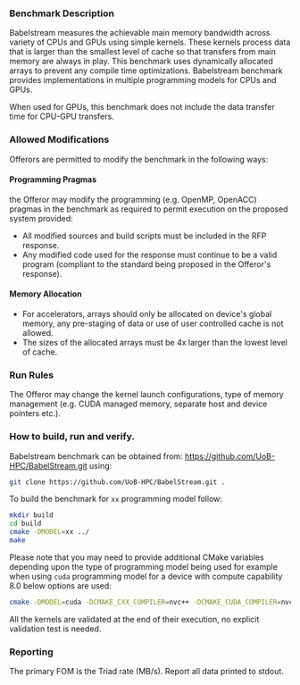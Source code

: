 ### Benchmark Description
Babelstream measures the achievable main memory bandwidth across variety of CPUs and GPUs using simple kernels. These kernels process data that is larger than the smallest level of cache so that transfers from main memory are always in play. This benchmark uses dynamically allocated arrays to prevent any compile time optimizations. Babelstream benchmark provides implementations in multiple programming models for CPUs and GPUs.

When used for GPUs, this benchmark does not include the data transfer time for CPU-GPU transfers.

### Allowed Modifications
Offerors are permitted to modify the benchmark in the following ways:

#### Programming Pragmas
the Offeror may modify the programming (e.g. OpenMP, OpenACC) pragmas in the benchmark as required 
to permit execution on the proposed system provided: 
- All modified sources and build scripts must be included in the RFP response.
- Any modified code used for the response must continue to be a valid program (compliant to the standard being proposed in the Offeror's response).

#### Memory Allocation

- For accelerators, arrays should only be allocated on device's global memory, any pre-staging of data or use of user controlled cache is not allowed.
- The sizes of the allocated arrays must be 4x larger than the lowest level of cache. 

### Run Rules
The Offeror may change the kernel launch configurations, type of memory management (e.g. CUDA managed memory, separate host and device pointers etc.).

### How to build, run and verify.
Babelstream benchmark can be obtained from: https://github.com/UoB-HPC/BabelStream.git using:

```bash
git clone https://github.com/UoB-HPC/BabelStream.git .
```
To build the benchmark for `xx` programming model follow:

```bash
mkdir build
cd build
cmake -DMODEL=xx ../
make
```

Please note that you may need to provide additional CMake variables depending upon the type of programming model being used for example
when using `cuda` programming model for a device with compute capability 8.0 below options are used:
```bash
cmake -DMODEL=cuda -DCMAKE_CXX_COMPILER=nvc++ -DCMAKE_CUDA_COMPILER=nvcc -DCUDA_ARCH=sm_80 ../
```

All the kernels are validated at the end of their execution, no explicit validation test is needed.


### Reporting
The primary FOM is the Triad rate (MB/s). Report all data printed to stdout.